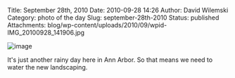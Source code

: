 Title: September 28th, 2010 
Date: 2010-09-28 14:26
Author: David Wilemski
Category: photo of the day
Slug: september-28th-2010
Status: published
Attachments: blog/wp-content/uploads/2010/09/wpid-IMG_20100928_141906.jpg

![image](http://oromis.davidwilemski.com/blog/wp-content/uploads/2010/09/wpid-IMG_20100928_141906.jpg)

It\'s just another rainy day here in Ann Arbor. So that means we need to
water the new landscaping.
